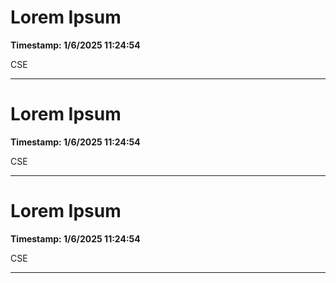 
# Lorem Ipsum

**Timestamp: 1/6/2025 11:24:54**

CSE

---
    
# Lorem Ipsum

**Timestamp: 1/6/2025 11:24:54**

CSE

---
    
# Lorem Ipsum

**Timestamp: 1/6/2025 11:24:54**

CSE

---
    
